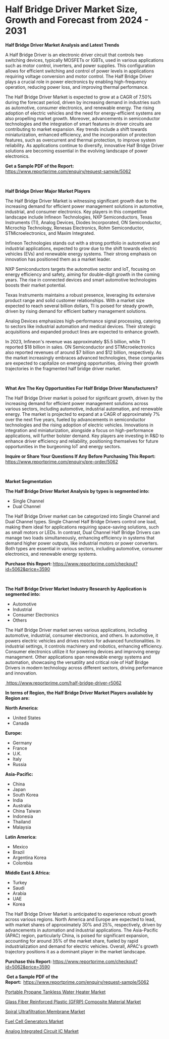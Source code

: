 <p><h1>Half Bridge Driver Market Size, Growth and Forecast from 2024 - 2031</h1></p><p><strong>Half Bridge Driver Market Analysis and Latest Trends</strong></p>
<p><p>A Half Bridge Driver is an electronic driver circuit that controls two switching devices, typically MOSFETs or IGBTs, used in various applications such as motor control, inverters, and power supplies. This configuration allows for efficient switching and control of power levels in applications requiring voltage conversion and motor control. The Half Bridge Driver plays a crucial role in power electronics by enabling high-frequency operation, reducing power loss, and improving thermal performance.</p><p>The Half Bridge Driver Market is expected to grow at a CAGR of 7.50% during the forecast period, driven by increasing demand in industries such as automotive, consumer electronics, and renewable energy. The rising adoption of electric vehicles and the need for energy-efficient systems are also propelling market growth. Moreover, advancements in semiconductor technologies and the integration of smart features in driver circuits are contributing to market expansion. Key trends include a shift towards miniaturization, enhanced efficiency, and the incorporation of protection features, such as overcurrent and thermal protection, to improve system reliability. As applications continue to diversify, innovative Half Bridge Driver solutions are becoming essential in the evolving landscape of power electronics.</p></p>
<p><strong>Get a Sample PDF of the Report:&nbsp;</strong> <a href="https://www.reportprime.com/enquiry/request-sample/5062?utm_campaign=1134&utm_medium=2&utm_source=Github&utm_content=ia&utm_term=18102024&utm_id=half-bridge-driver">https://www.reportprime.com/enquiry/request-sample/5062</a></p>
<p>&nbsp;</p>
<p><strong>Half Bridge Driver Major Market Players</strong></p>
<p><p>The Half Bridge Driver Market is witnessing significant growth due to the increasing demand for efficient power management solutions in automotive, industrial, and consumer electronics. Key players in this competitive landscape include Infineon Technologies, NXP Semiconductors, Texas Instruments (TI), Analog Devices, Diodes Incorporated, ON Semiconductor, Microchip Technology, Renesas Electronics, Rohm Semiconductor, STMicroelectronics, and Maxim Integrated.</p><p>Infineon Technologies stands out with a strong portfolio in automotive and industrial applications, expected to grow due to the shift towards electric vehicles (EVs) and renewable energy systems. Their strong emphasis on innovation has positioned them as a market leader.</p><p>NXP Semiconductors targets the automotive sector and IoT, focusing on energy efficiency and safety, aiming for double-digit growth in the coming years. The rise in connected devices and smart automotive technologies boosts their market potential.</p><p>Texas Instruments maintains a robust presence, leveraging its extensive product range and solid customer relationships. With a market size expected to reach several billion dollars, TI is poised for steady growth, driven by rising demand for efficient battery management solutions.</p><p>Analog Devices emphasizes high-performance signal processing, catering to sectors like industrial automation and medical devices. Their strategic acquisitions and expanded product lines are expected to enhance growth.</p><p>In 2023, Infineon's revenue was approximately $5.5 billion, while TI reported $18 billion in sales. ON Semiconductor and STMicroelectronics also reported revenues of around $7 billion and $12 billion, respectively. As the market increasingly embraces advanced technologies, these companies are expected to capitalize on emerging opportunities, driving their growth trajectories in the fragmented half bridge driver market.</p></p>
<p>&nbsp;</p>
<p><strong>What Are The Key Opportunities For Half Bridge Driver Manufacturers?</strong></p>
<p><p>The Half Bridge Driver market is poised for significant growth, driven by the increasing demand for efficient power management solutions across various sectors, including automotive, industrial automation, and renewable energy. The market is projected to expand at a CAGR of approximately 7% over the next five years, fueled by advancements in semiconductor technologies and the rising adoption of electric vehicles. Innovations in integration and miniaturization, alongside a focus on high-performance applications, will further bolster demand. Key players are investing in R&D to enhance driver efficiency and reliability, positioning themselves for future opportunities in the burgeoning IoT and energy sectors.</p></p>
<p><strong>Inquire or Share Your Questions If Any Before Purchasing This Report:</strong> <a href="https://www.reportprime.com/enquiry/pre-order/5062?utm_campaign=1134&utm_medium=2&utm_source=Github&utm_content=ia&utm_term=18102024&utm_id=half-bridge-driver">https://www.reportprime.com/enquiry/pre-order/5062</a></p>
<p>&nbsp;</p>
<p><strong>Market Segmentation</strong></p>
<p><strong>The Half Bridge Driver Market Analysis by types is segmented into:</strong></p>
<p><ul><li>Single Channel</li><li>Dual Channel</li></ul></p>
<p><p>The Half Bridge Driver market can be categorized into Single Channel and Dual Channel types. Single Channel Half Bridge Drivers control one load, making them ideal for applications requiring space-saving solutions, such as small motors or LEDs. In contrast, Dual Channel Half Bridge Drivers can manage two loads simultaneously, enhancing efficiency in systems that demand higher power outputs, like industrial motors or power converters. Both types are essential in various sectors, including automotive, consumer electronics, and renewable energy systems.</p></p>
<p><strong>Purchase this Report:&nbsp;</strong><a href="https://www.reportprime.com/checkout?id=5062&price=3590&utm_campaign=1134&utm_medium=2&utm_source=Github&utm_content=ia&utm_term=18102024&utm_id=half-bridge-driver">https://www.reportprime.com/checkout?id=5062&price=3590</a></p>
<p>&nbsp;</p>
<p><strong>The Half Bridge Driver Market Industry Research by Application is segmented into:</strong></p>
<p><ul><li>Automotive</li><li>Industrial</li><li>Consumer Electronics</li><li>Others</li></ul></p>
<p><p>The Half Bridge Driver market serves various applications, including automotive, industrial, consumer electronics, and others. In automotive, it powers electric vehicles and drives motors for advanced functionalities. In industrial settings, it controls machinery and robotics, enhancing efficiency. Consumer electronics utilize it for powering devices and improving energy management. Other applications span renewable energy systems and automation, showcasing the versatility and critical role of Half Bridge Drivers in modern technology across different sectors, driving performance and innovation.</p></p>
<p><a href="https://www.reportprime.com/half-bridge-driver-r5062?utm_campaign=1134&utm_medium=2&utm_source=Github&utm_content=ia&utm_term=18102024&utm_id=half-bridge-driver">&nbsp;https://www.reportprime.com/half-bridge-driver-r5062</a></p>
<p><strong>In terms of Region, the Half Bridge Driver Market Players available by Region are:</strong></p>
<p>
    <p> <strong> North America: </strong>
        <ul>
            <li>United States</li>
            <li>Canada</li>
        </ul>
        </p> 
    <p> <strong> Europe: </strong>
        <ul>
            <li>Germany</li>
            <li>France</li>
            <li>U.K.</li>
            <li>Italy</li>
            <li>Russia</li>
        </ul>
        </p> 
    <p> <strong> Asia-Pacific: </strong>
        <ul>
            <li>China</li>
            <li>Japan</li>
            <li>South Korea</li>
            <li>India</li>
            <li>Australia</li>
            <li>China Taiwan</li>
            <li>Indonesia</li>
            <li>Thailand</li>
            <li>Malaysia</li>
        </ul>
        </p> 
    <p> <strong> Latin America: </strong>
        <ul>
            <li>Mexico</li>
            <li>Brazil</li>
            <li>Argentina Korea</li>
            <li>Colombia</li>
        </ul>
        </p> 
    <p> <strong> Middle East & Africa: </strong>
        <ul>
            <li>Turkey</li>
            <li>Saudi</li>
            <li>Arabia</li>
            <li>UAE</li>
            <li>Korea</li>
        </ul>
    </p>
    </p>
<p><p>The Half Bridge Driver Market is anticipated to experience robust growth across various regions. North America and Europe are expected to lead, with market shares of approximately 30% and 25%, respectively, driven by advancements in automation and industrial applications. The Asia-Pacific (APAC) region, particularly China, is poised for significant expansion, accounting for around 35% of the market share, fueled by rapid industrialization and demand for electric vehicles. Overall, APAC's growth trajectory positions it as a dominant player in the market landscape.</p></p>
<p><strong>Purchase this Report: </strong><a href="https://www.reportprime.com/checkout?id=5062&price=3590&utm_campaign=1134&utm_medium=2&utm_source=Github&utm_content=ia&utm_term=18102024&utm_id=half-bridge-driver">https://www.reportprime.com/checkout?id=5062&price=3590</a></p>
<p>&nbsp;<strong>Get a Sample PDF of the Report:&nbsp;&nbsp;</strong><a href="https://www.reportprime.com/enquiry/request-sample/5062?utm_campaign=1134&utm_medium=2&utm_source=Github&utm_content=ia&utm_term=18102024&utm_id=half-bridge-driver">https://www.reportprime.com/enquiry/request-sample/5062</a></p>
<p><strong></strong></p>
<p><p><a href="https://issuu.com/reportprime-2/docs/portable-propane-tankless-water-hea_5181ee114fe796?utm_campaign=1134&utm_medium=2&utm_source=Github&utm_content=ia&utm_term=18102024&utm_id=half-bridge-driver">Portable Propane Tankless Water Heater Market</a></p><p><a href="https://www.linkedin.com/pulse/glass-fiber-reinforced-plastic-gfrp-composite-material-market-snphf?utm_campaign=1134&utm_medium=2&utm_source=Github&utm_content=ia&utm_term=18102024&utm_id=half-bridge-driver">Glass Fiber Reinforced Plastic (GFRP) Composite Material Market</a></p><p><a href="https://www.linkedin.com/pulse/spiral-ultrafiltration-membrane-market-analysis-product-segmentation-7satf?utm_campaign=1134&utm_medium=2&utm_source=Github&utm_content=ia&utm_term=18102024&utm_id=half-bridge-driver">Spiral Ultrafiltration Membrane Market</a></p><p><a href="https://issuu.com/reportprime-2/docs/fuel-cell-generators-market-size-20_e301d5cd8bc515?utm_campaign=1134&utm_medium=2&utm_source=Github&utm_content=ia&utm_term=18102024&utm_id=half-bridge-driver">Fuel Cell Generators Market</a></p><p><a href="https://github.com/malika4dt4reta/Market-Research-Report-List-1/blob/main/analog-integrated-circuit-ic-market.md?utm_campaign=1134&utm_medium=2&utm_source=Github&utm_content=ia&utm_term=18102024&utm_id=half-bridge-driver">Analog Integrated Circuit IC Market</a></p></p>